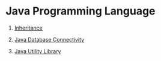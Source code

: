 # Java Programming Language

1. [Inheritance](./inheritance/)

2. [Java Database Connectivity](./jdbc/)

3. [Java Utility Library](./java_util/)
